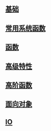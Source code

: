 [基础](https://github.com/musejianglan/Wiki_Note/blob/master/Python/PythonBase.md)
---
[常用系统函数](https://github.com/musejianglan/Wiki_Note/blob/master/Python/PythonCommonFunc.md)
--
[函数](https://github.com/musejianglan/Wiki_Note/blob/master/Python/PythonFunction.md)
--

[高级特性](https://github.com/musejianglan/Wiki_Note/blob/master/Python/PythonHighFeatures.md)
--

[高阶函数](https://github.com/musejianglan/Wiki_Note/blob/master/Python/PythonHigherOrderFunction.md)
--

[面向对象](https://github.com/musejianglan/Wiki_Note/blob/master/Python/PythonOOP.md)
--


[IO](https://github.com/musejianglan/Wiki_Note/blob/master/Python/PythonIO.md)
--